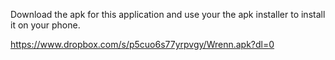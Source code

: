 Download the apk for this application and use your the apk installer to install it on your phone.

https://www.dropbox.com/s/p5cuo6s77yrpvgy/Wrenn.apk?dl=0
